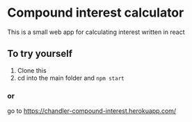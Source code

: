 # Compound interest calculator
This is a small web app for calculating interest written in react
## To try yourself
1. Clone this
2. cd into the main folder and `npm start`

### or

go to https://chandler-compound-interest.herokuapp.com/
